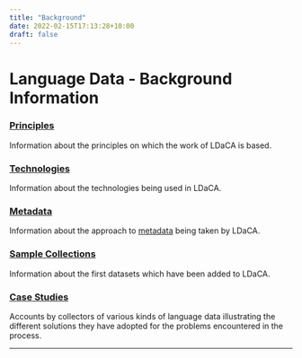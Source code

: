 ```yaml
---
title: "Background"
date: 2022-02-15T17:13:28+10:00
draft: false
---
```


# Language Data - Background Information
### [Principles](/principles)
Information about the principles on which the work of LDaCA is based.

### [Technologies](/technologies)
Information about the technologies being used in LDaCA.

### [Metadata](/metadata)
Information about the approach to 
[metadata](https://en.wikipedia.org/wiki/Metadata) being taken by LDaCA.

### [Sample Collections](/collections)
Information about the first datasets which have been added to LDaCA.

### [Case Studies](/case-studies)
Accounts by collectors of various kinds of language data illustrating the 
different solutions they have adopted for the problems encountered in the 
process.

<hr class="dots" />
